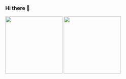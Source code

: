 ### Hi there 👋

<!--
**Gabriels999/Gabriels999** is a ✨ _special_ ✨ repository because its `README.md` (this file) appears on your GitHub profile.

Here are some ideas to get you started:

- 🔭 I’m currently looking for job opportunities as an intern or as jr developer.
- 🌱 I’m currently learning ...
- 👯 I’m looking to collaborate on ...
- 🤔 I’m looking for help with ...
- 💬 Ask me about ...
- 📫 How to reach me: ...
- 😄 Pronouns: ...
- ⚡ Fun fact: ...
-->

<div>
   <img height="180em" src="https://github-readme-stats.vercel.app/api?username=gabriels999&show_icons=true&theme=tokyonight"/>
 <img height="180em" src="https://github-readme-stats.vercel.app/api/top-langs/?username=gabriels999&layout=compact&theme=tokyonight"/>
</div>
